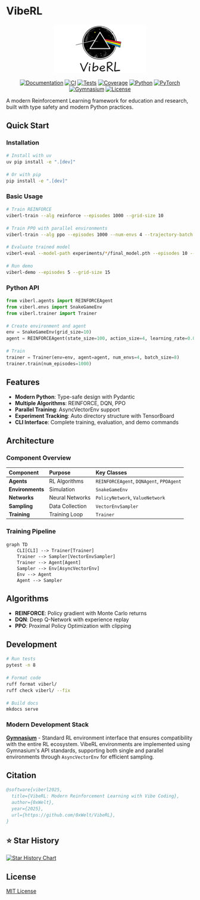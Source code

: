 # VibeRL

<p align="center">
  <img src="VibeRL%20LOGO.png" alt="VibeRL Logo" width="250"/>
</p>

<p align="center">
  <a href="https://0xwelt.github.io/VibeRL/"><img src="https://img.shields.io/badge/docs-0xwelt.github.io%2FVibeRL-blue" alt="Documentation"></a>
  <a href="https://github.com/0xWelt/VibeRL/actions"><img src="https://img.shields.io/github/actions/workflow/status/0xWelt/VibeRL/docs.yml?branch=main" alt="CI"></a>
  <a href="https://github.com/0xWelt/VibeRL/actions/workflows/pytest.yml"><img src="https://img.shields.io/github/actions/workflow/status/0xWelt/VibeRL/pytest.yml?branch=main" alt="Tests"></a>
  <a href="https://codecov.io/gh/0xWelt/VibeRL"><img src="https://img.shields.io/codecov/c/github/0xWelt/VibeRL" alt="Coverage"></a>
  <a href="https://www.python.org/downloads/"><img src="https://img.shields.io/badge/python-3.12+-3776ab" alt="Python"></a>
  <a href="https://pytorch.org/"><img src="https://img.shields.io/badge/PyTorch-ee4c2c" alt="PyTorch"></a>
  <a href="https://gymnasium.farama.org/"><img src="https://img.shields.io/badge/Gymnasium-008000" alt="Gymnasium"></a>
  <a href="https://opensource.org/licenses/MIT"><img src="https://img.shields.io/badge/license-MIT-green" alt="License"></a>
</p>

A modern Reinforcement Learning framework for education and research, built with type safety and modern Python practices.

## Quick Start

### Installation

```bash
# Install with uv
uv pip install -e ".[dev]"

# Or with pip
pip install -e ".[dev]"
```

### Basic Usage

```bash
# Train REINFORCE
viberl-train --alg reinforce --episodes 1000 --grid-size 10

# Train PPO with parallel environments
viberl-train --alg ppo --episodes 1000 --num-envs 4 --trajectory-batch 8

# Evaluate trained model
viberl-eval --model-path experiments/*/final_model.pth --episodes 10 --render

# Run demo
viberl-demo --episodes 5 --grid-size 15
```

### Python API

```python
from viberl.agents import REINFORCEAgent
from viberl.envs import SnakeGameEnv
from viberl.trainer import Trainer

# Create environment and agent
env = SnakeGameEnv(grid_size=10)
agent = REINFORCEAgent(state_size=100, action_size=4, learning_rate=0.001)

# Train
trainer = Trainer(env=env, agent=agent, num_envs=4, batch_size=8)
trainer.train(num_episodes=1000)
```

## Features

- **Modern Python**: Type-safe design with Pydantic
- **Multiple Algorithms**: REINFORCE, DQN, PPO
- **Parallel Training**: AsyncVectorEnv support
- **Experiment Tracking**: Auto directory structure with TensorBoard
- **CLI Interface**: Complete training, evaluation, and demo commands

## Architecture

### Component Overview

| Component | Purpose | Key Classes |
|:----------|:--------|:------------|
| **Agents** | RL Algorithms | `REINFORCEAgent`, `DQNAgent`, `PPOAgent` |
| **Environments** | Simulation | `SnakeGameEnv` |
| **Networks** | Neural Networks | `PolicyNetwork`, `ValueNetwork` |
| **Sampling** | Data Collection | `VectorEnvSampler` |
| **Training** | Training Loop | `Trainer` |

### Training Pipeline

```mermaid
graph TD
    CLI[CLI] --> Trainer[Trainer]
    Trainer --> Sampler[VectorEnvSampler]
    Trainer --> Agent[Agent]
    Sampler --> Env[AsyncVectorEnv]
    Env --> Agent
    Agent --> Sampler
```

## Algorithms

- **REINFORCE**: Policy gradient with Monte Carlo returns
- **DQN**: Deep Q-Network with experience replay
- **PPO**: Proximal Policy Optimization with clipping

## Development

```bash
# Run tests
pytest -n 8

# Format code
ruff format viberl/
ruff check viberl/ --fix

# Build docs
mkdocs serve
```

### Modern Development Stack

**[Gymnasium](https://gymnasium.farama.org/)** - Standard RL environment interface that ensures compatibility with the entire RL ecosystem. VibeRL environments are implemented using Gymnasium's API standards, supporting both single and parallel environments through `AsyncVectorEnv` for efficient sampling.

## Citation

```bibtex
@software{viberl2025,
  title={VibeRL: Modern Reinforcement Learning with Vibe Coding},
  author={0xWelt},
  year={2025},
  url={https://github.com/0xWelt/VibeRL},
}
```

## ⭐ Star History

[![Star History Chart](https://api.star-history.com/svg?repos=0xWelt/VibeRL&type=Date)](https://star-history.com/#0xWelt/VibeRL&Date)

## License

[MIT License](https://github.com/0xWelt/VibeRL/blob/main/LICENSE)
